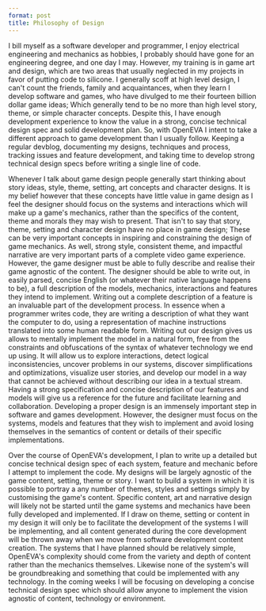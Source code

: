 ```yaml
---
format: post
title: Philosophy of Design
---
```

I bill myself as a software developer and programmer, I enjoy electrical engineering and mechanics as hobbies, I probably should have gone for an engineering degree, and one day I may. However, my training is in game art and design, which are two areas that usually neglected in my projects in favor of putting code to silicone. I generally scoff at high level design, I can't count the friends, family and acquaintances, when they learn I develop software and games, who have divulged to me their fourteen billion dollar game ideas; Which generally tend to be no more than high level story, theme, or simple character concepts. Despite this, I have enough development experience to know the value in a strong, concise technical design spec and solid development plan. So, with OpenEVA I intent to take a different approach to game development than I usually follow. Keeping a regular devblog, documenting my designs, techniques and process, tracking issues and feature development, and taking time to develop strong technical design specs before writing a single line of code. 

Whenever I talk about game design people generally start thinking about story ideas, style, theme, setting, art concepts and character designs. It is my belief however that these concepts have little value in game design as I feel the designer should focus on the systems and interactions which will make up a game's mechanics, rather than the specifics of the content, theme and morals they may wish to present. That isn't to say that story, theme, setting and character design have no place in game design; These can be very important concepts in inspiring and constraining the design of game mechanics. As well, strong style, consistent theme, and impactful narrative are very important parts of a complete video game experience. However, the game designer must be able to fully describe and realise their game agnostic of the content. The designer should be able to write out, in easily parsed, concise English (or whatever their native language happens to be), a full description of the models, mechanics, interactions and features they intend to implement. Writing out a complete description of a feature is an invaluable part of the development process. In essence when a programmer writes code, they are writing a description of what they want the computer to do, using a representation of machine instructions translated into some human readable form. Writing out our design gives us allows to mentally implement the model in a natural form, free from the constraints and obfuscations of the syntax of whatever technology we end up using. It will allow us to explore interactions, detect logical inconsistencies, uncover problems in our systems, discover simplifications and optimizations, visualize user stories, and develop our model in a way that cannot be achieved without describing our idea in a textual stream. Having a strong specification and concise description of our features and models will give us a reference for the future and facilitate learning and collaboration. Developing a proper design is an immensely important step in software and games development. However, the designer must focus on the systems, models and features that they wish to implement and avoid losing themselves in the semantics of content or details of their specific implementations.
 
Over the course of OpenEVA's development, I plan to write up a detailed but concise technical design spec of each system, feature and mechanic before I attempt to implement the code. My designs will be largely agnostic of the game content, setting, theme or story. I want to build a system in which it is possible to portray a any number of themes, styles and settings simply by customising the game's content. Specific content, art and narrative design will likely not be started until the game systems and mechanics have been fully developed and implemented. If I draw on theme, setting  or content in my design it will only be to facilitate the development of the systems I will be implementing, and all content generated during the core development will be thrown away when we move from software development content creation. The systems that I have planned should be relatively simple, OpenEVA's complexity should come from the variety and depth of content rather than the mechanics themselves. Likewise none of the system's will be groundbreaking and something that could be implemented with any technology. In the coming weeks I will be focusing on developing a concise technical design spec which should allow anyone to implement the vision agnostic of content, technology or environment. 
